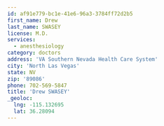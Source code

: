 ```yaml
---
id: af91e779-bc1e-41e6-96a3-3784ff72d2b5
first_name: Drew
last_name: SWASEY
license: M.D.
services:
  - anesthesiology
category: doctors
address: 'VA Southern Nevada Health Care System'
city: 'North Las Vegas'
state: NV
zip: '89086'
phone: 702-569-5847
title: 'Drew SWASEY'
_geoloc:
  lng: -115.132695
  lat: 36.28094
---
```

